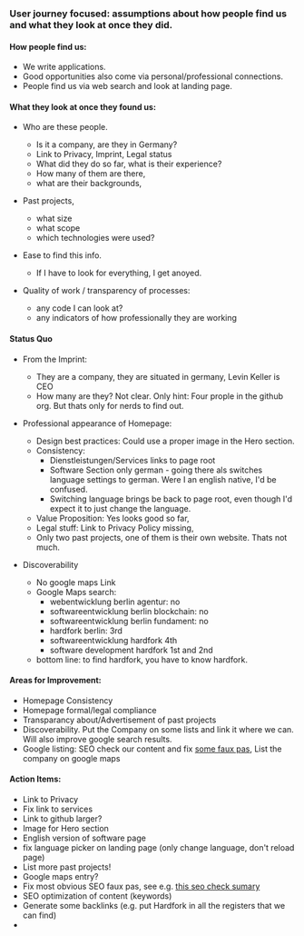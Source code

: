 ### User journey focused: assumptions about how people find us and what they look at once they did.

#### How people find us:
- We write applications.
- Good opportunities also come via personal/professional connections.
- People find us via web search and look at landing page.

#### What they look at once they found us:
- Who are these people. 
  - Is it a company, are they in Germany?
  - Link to Privacy, Imprint, Legal status
  - What did they do so far, what is their experience?
  - How many of them are there, 
  - what are their backgrounds, 

- Past projects, 
  - what size 
  - what scope
  - which technologies were used?
- Ease to find this info.
  - If I have to look for everything, I get anoyed.
- Quality of work / transparency of processes:
  - any code I can look at?
  - any indicators of how professionally they are working

#### Status Quo

- From the Imprint:
  - They are a company, they are situated in germany, Levin Keller is CEO
  - How many are they? Not clear. Only hint: Four prople in the github org. But thats only for nerds to find out.

- Professional appearance of Homepage:
  - Design best practices: Could use a proper image in the Hero section.
  - Consistency:
    - Dienstleistungen/Services links to page root
    - Software Section only german - going there als switches language settings to german. Were I an english native, I'd be confused.
    - Switching language brings be back to page root, even though I'd expect it to just change the language.
  - Value Proposition: Yes looks good so far,
  - Legal stuff: Link to Privacy Policy missing,
  - Only two past projects, one of them is their own website. Thats not much.

- Discoverability
  - No google maps Link
  - Google Maps search:
    - webentwicklung berlin agentur: no
    - softwareentwicklung berlin blockchain: no
    - softwareentwicklung berlin fundament: no
    - hardfork berlin: 3rd
    - softwareentwicklung hardfork 4th
    - software development hardfork 1st and 2nd
  - bottom line: to find hardfork, you have to know hardfork.

#### Areas for Improvement:
- Homepage Consistency
- Homepage formal/legal compliance
- Transparancy about/Advertisement of past projects
- Discoverability. Put the Company on some lists and link it where we can. Will also improve google search results.
- Google listing: SEO check our content and fix [some faux pas](https://sitechecker.pro/app/main/project/1091572/audit/summary), List the company on google maps

#### Action Items:

- Link to Privacy
- Fix link to services
- Link to github larger?
- Image for Hero section
- English version of software page
- fix language picker on landing page (only change language, don't reload page)
- List more past projects!
- Google maps entry?
- Fix most obvious SEO faux pas, see e.g. [this seo check sumary](https://sitechecker.pro/app/main/project/1091572/audit/summary)
- SEO optimization of content (keywords)
- Generate some backlinks (e.g. put Hardfork in all the registers that we can find)
- 